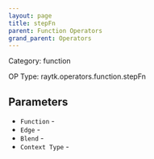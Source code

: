 ```yaml
---
layout: page
title: stepFn
parent: Function Operators
grand_parent: Operators
---
```


Category: function

OP Type: raytk.operators.function.stepFn

## Parameters

* `Function` - 
* `Edge` - 
* `Blend` - 
* `Context Type` -
